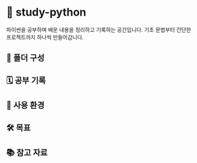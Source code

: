 # 📘 study-python

파이썬을 공부하며 배운 내용을 정리하고 기록하는 공간입니다.
기초 문법부터 간단한 프로젝트까지 하나씩 만들어갑니다.

## 📂 폴더 구성

## 🗓️ 공부 기록

## 🧰 사용 환경

## 🛠️ 목표

## 📚 참고 자료
